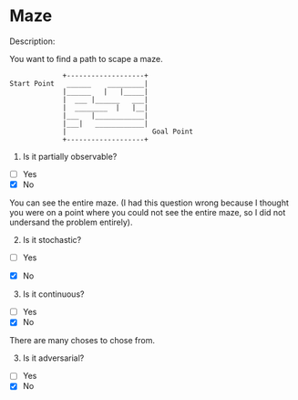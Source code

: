 # Maze

Description:

You want to find a path to scape a maze.

```
             +-------------------+
Start Point   ______    _________|
             |______   |   |_____|
             |  ___ |______   ___|
             |  ________  |   |__|
             |___   |____________|
             |___|   ____________|
             |                     Goal Point
             +-------------------+

```
1. Is it partially observable?

* [ ] Yes
* [X] No

You can see the entire maze. (I had this question wrong because I thought you were on a point where you could not see the entire maze, so I did not undersand the problem entirely).

2. Is it stochastic?

* [ ] Yes
* [X] No


3. Is it continuous?

* [ ] Yes
* [X] No

There are many choses to chose from.

3. Is it adversarial?

* [ ] Yes
* [X] No
